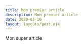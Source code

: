 ```yaml
---
title: Mon premier article
description: Mon premier article
date: 2020-03-16
layout: layouts/post.njk
---
```


Mon super article
